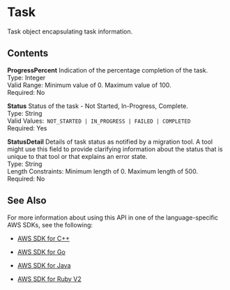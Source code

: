 # Task<a name="API_Task"></a>

Task object encapsulating task information\.

## Contents<a name="API_Task_Contents"></a>

 **ProgressPercent**   <a name="migrationhub-Type-Task-ProgressPercent"></a>
Indication of the percentage completion of the task\.  
Type: Integer  
Valid Range: Minimum value of 0\. Maximum value of 100\.  
Required: No

 **Status**   <a name="migrationhub-Type-Task-Status"></a>
Status of the task \- Not Started, In\-Progress, Complete\.  
Type: String  
Valid Values:` NOT_STARTED | IN_PROGRESS | FAILED | COMPLETED`   
Required: Yes

 **StatusDetail**   <a name="migrationhub-Type-Task-StatusDetail"></a>
Details of task status as notified by a migration tool\. A tool might use this field to provide clarifying information about the status that is unique to that tool or that explains an error state\.  
Type: String  
Length Constraints: Minimum length of 0\. Maximum length of 500\.  
Required: No

## See Also<a name="API_Task_SeeAlso"></a>

For more information about using this API in one of the language\-specific AWS SDKs, see the following:

+  [AWS SDK for C\+\+](http://docs.aws.amazon.com/goto/SdkForCpp/AWSMigrationHub-2017-05-31/Task) 

+  [AWS SDK for Go](http://docs.aws.amazon.com/goto/SdkForGoV1/AWSMigrationHub-2017-05-31/Task) 

+  [AWS SDK for Java](http://docs.aws.amazon.com/goto/SdkForJava/AWSMigrationHub-2017-05-31/Task) 

+  [AWS SDK for Ruby V2](http://docs.aws.amazon.com/goto/SdkForRubyV2/AWSMigrationHub-2017-05-31/Task) 